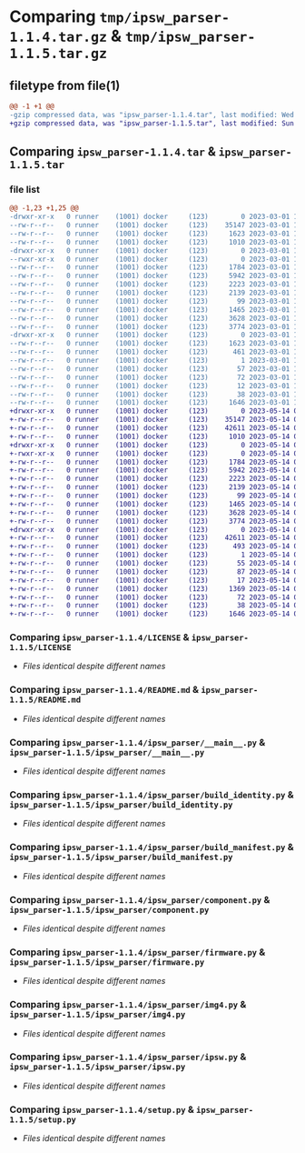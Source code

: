 # Comparing `tmp/ipsw_parser-1.1.4.tar.gz` & `tmp/ipsw_parser-1.1.5.tar.gz`

## filetype from file(1)

```diff
@@ -1 +1 @@
-gzip compressed data, was "ipsw_parser-1.1.4.tar", last modified: Wed Mar  1 12:31:27 2023, max compression
+gzip compressed data, was "ipsw_parser-1.1.5.tar", last modified: Sun May 14 06:11:51 2023, max compression
```

## Comparing `ipsw_parser-1.1.4.tar` & `ipsw_parser-1.1.5.tar`

### file list

```diff
@@ -1,23 +1,25 @@
-drwxr-xr-x   0 runner    (1001) docker     (123)        0 2023-03-01 12:31:27.319469 ipsw_parser-1.1.4/
--rw-r--r--   0 runner    (1001) docker     (123)    35147 2023-03-01 12:31:18.000000 ipsw_parser-1.1.4/LICENSE
--rw-r--r--   0 runner    (1001) docker     (123)     1623 2023-03-01 12:31:27.315469 ipsw_parser-1.1.4/PKG-INFO
--rw-r--r--   0 runner    (1001) docker     (123)     1010 2023-03-01 12:31:18.000000 ipsw_parser-1.1.4/README.md
-drwxr-xr-x   0 runner    (1001) docker     (123)        0 2023-03-01 12:31:27.315469 ipsw_parser-1.1.4/ipsw_parser/
--rwxr-xr-x   0 runner    (1001) docker     (123)        0 2023-03-01 12:31:18.000000 ipsw_parser-1.1.4/ipsw_parser/__init__.py
--rw-r--r--   0 runner    (1001) docker     (123)     1784 2023-03-01 12:31:18.000000 ipsw_parser-1.1.4/ipsw_parser/__main__.py
--rw-r--r--   0 runner    (1001) docker     (123)     5942 2023-03-01 12:31:18.000000 ipsw_parser-1.1.4/ipsw_parser/build_identity.py
--rw-r--r--   0 runner    (1001) docker     (123)     2223 2023-03-01 12:31:18.000000 ipsw_parser-1.1.4/ipsw_parser/build_manifest.py
--rw-r--r--   0 runner    (1001) docker     (123)     2139 2023-03-01 12:31:18.000000 ipsw_parser-1.1.4/ipsw_parser/component.py
--rw-r--r--   0 runner    (1001) docker     (123)       99 2023-03-01 12:31:18.000000 ipsw_parser-1.1.4/ipsw_parser/exceptions.py
--rw-r--r--   0 runner    (1001) docker     (123)     1465 2023-03-01 12:31:18.000000 ipsw_parser-1.1.4/ipsw_parser/firmware.py
--rw-r--r--   0 runner    (1001) docker     (123)     3628 2023-03-01 12:31:18.000000 ipsw_parser-1.1.4/ipsw_parser/img4.py
--rw-r--r--   0 runner    (1001) docker     (123)     3774 2023-03-01 12:31:18.000000 ipsw_parser-1.1.4/ipsw_parser/ipsw.py
-drwxr-xr-x   0 runner    (1001) docker     (123)        0 2023-03-01 12:31:27.315469 ipsw_parser-1.1.4/ipsw_parser.egg-info/
--rw-r--r--   0 runner    (1001) docker     (123)     1623 2023-03-01 12:31:27.000000 ipsw_parser-1.1.4/ipsw_parser.egg-info/PKG-INFO
--rw-r--r--   0 runner    (1001) docker     (123)      461 2023-03-01 12:31:27.000000 ipsw_parser-1.1.4/ipsw_parser.egg-info/SOURCES.txt
--rw-r--r--   0 runner    (1001) docker     (123)        1 2023-03-01 12:31:27.000000 ipsw_parser-1.1.4/ipsw_parser.egg-info/dependency_links.txt
--rw-r--r--   0 runner    (1001) docker     (123)       57 2023-03-01 12:31:27.000000 ipsw_parser-1.1.4/ipsw_parser.egg-info/entry_points.txt
--rw-r--r--   0 runner    (1001) docker     (123)       72 2023-03-01 12:31:27.000000 ipsw_parser-1.1.4/ipsw_parser.egg-info/requires.txt
--rw-r--r--   0 runner    (1001) docker     (123)       12 2023-03-01 12:31:27.000000 ipsw_parser-1.1.4/ipsw_parser.egg-info/top_level.txt
--rw-r--r--   0 runner    (1001) docker     (123)       38 2023-03-01 12:31:27.319469 ipsw_parser-1.1.4/setup.cfg
--rw-r--r--   0 runner    (1001) docker     (123)     1646 2023-03-01 12:31:18.000000 ipsw_parser-1.1.4/setup.py
+drwxr-xr-x   0 runner    (1001) docker     (123)        0 2023-05-14 06:11:51.591472 ipsw_parser-1.1.5/
+-rw-r--r--   0 runner    (1001) docker     (123)    35147 2023-05-14 06:11:36.000000 ipsw_parser-1.1.5/LICENSE
+-rw-r--r--   0 runner    (1001) docker     (123)    42611 2023-05-14 06:11:51.591472 ipsw_parser-1.1.5/PKG-INFO
+-rw-r--r--   0 runner    (1001) docker     (123)     1010 2023-05-14 06:11:36.000000 ipsw_parser-1.1.5/README.md
+drwxr-xr-x   0 runner    (1001) docker     (123)        0 2023-05-14 06:11:51.587472 ipsw_parser-1.1.5/ipsw_parser/
+-rwxr-xr-x   0 runner    (1001) docker     (123)        0 2023-05-14 06:11:36.000000 ipsw_parser-1.1.5/ipsw_parser/__init__.py
+-rw-r--r--   0 runner    (1001) docker     (123)     1784 2023-05-14 06:11:36.000000 ipsw_parser-1.1.5/ipsw_parser/__main__.py
+-rw-r--r--   0 runner    (1001) docker     (123)     5942 2023-05-14 06:11:36.000000 ipsw_parser-1.1.5/ipsw_parser/build_identity.py
+-rw-r--r--   0 runner    (1001) docker     (123)     2223 2023-05-14 06:11:36.000000 ipsw_parser-1.1.5/ipsw_parser/build_manifest.py
+-rw-r--r--   0 runner    (1001) docker     (123)     2139 2023-05-14 06:11:36.000000 ipsw_parser-1.1.5/ipsw_parser/component.py
+-rw-r--r--   0 runner    (1001) docker     (123)       99 2023-05-14 06:11:36.000000 ipsw_parser-1.1.5/ipsw_parser/exceptions.py
+-rw-r--r--   0 runner    (1001) docker     (123)     1465 2023-05-14 06:11:36.000000 ipsw_parser-1.1.5/ipsw_parser/firmware.py
+-rw-r--r--   0 runner    (1001) docker     (123)     3628 2023-05-14 06:11:36.000000 ipsw_parser-1.1.5/ipsw_parser/img4.py
+-rw-r--r--   0 runner    (1001) docker     (123)     3774 2023-05-14 06:11:36.000000 ipsw_parser-1.1.5/ipsw_parser/ipsw.py
+drwxr-xr-x   0 runner    (1001) docker     (123)        0 2023-05-14 06:11:51.587472 ipsw_parser-1.1.5/ipsw_parser.egg-info/
+-rw-r--r--   0 runner    (1001) docker     (123)    42611 2023-05-14 06:11:51.000000 ipsw_parser-1.1.5/ipsw_parser.egg-info/PKG-INFO
+-rw-r--r--   0 runner    (1001) docker     (123)      493 2023-05-14 06:11:51.000000 ipsw_parser-1.1.5/ipsw_parser.egg-info/SOURCES.txt
+-rw-r--r--   0 runner    (1001) docker     (123)        1 2023-05-14 06:11:51.000000 ipsw_parser-1.1.5/ipsw_parser.egg-info/dependency_links.txt
+-rw-r--r--   0 runner    (1001) docker     (123)       55 2023-05-14 06:11:51.000000 ipsw_parser-1.1.5/ipsw_parser.egg-info/entry_points.txt
+-rw-r--r--   0 runner    (1001) docker     (123)       87 2023-05-14 06:11:51.000000 ipsw_parser-1.1.5/ipsw_parser.egg-info/requires.txt
+-rw-r--r--   0 runner    (1001) docker     (123)       17 2023-05-14 06:11:51.000000 ipsw_parser-1.1.5/ipsw_parser.egg-info/top_level.txt
+-rw-r--r--   0 runner    (1001) docker     (123)     1369 2023-05-14 06:11:36.000000 ipsw_parser-1.1.5/pyproject.toml
+-rw-r--r--   0 runner    (1001) docker     (123)       72 2023-05-14 06:11:36.000000 ipsw_parser-1.1.5/requirements.txt
+-rw-r--r--   0 runner    (1001) docker     (123)       38 2023-05-14 06:11:51.591472 ipsw_parser-1.1.5/setup.cfg
+-rw-r--r--   0 runner    (1001) docker     (123)     1646 2023-05-14 06:11:36.000000 ipsw_parser-1.1.5/setup.py
```

### Comparing `ipsw_parser-1.1.4/LICENSE` & `ipsw_parser-1.1.5/LICENSE`

 * *Files identical despite different names*

### Comparing `ipsw_parser-1.1.4/README.md` & `ipsw_parser-1.1.5/README.md`

 * *Files identical despite different names*

### Comparing `ipsw_parser-1.1.4/ipsw_parser/__main__.py` & `ipsw_parser-1.1.5/ipsw_parser/__main__.py`

 * *Files identical despite different names*

### Comparing `ipsw_parser-1.1.4/ipsw_parser/build_identity.py` & `ipsw_parser-1.1.5/ipsw_parser/build_identity.py`

 * *Files identical despite different names*

### Comparing `ipsw_parser-1.1.4/ipsw_parser/build_manifest.py` & `ipsw_parser-1.1.5/ipsw_parser/build_manifest.py`

 * *Files identical despite different names*

### Comparing `ipsw_parser-1.1.4/ipsw_parser/component.py` & `ipsw_parser-1.1.5/ipsw_parser/component.py`

 * *Files identical despite different names*

### Comparing `ipsw_parser-1.1.4/ipsw_parser/firmware.py` & `ipsw_parser-1.1.5/ipsw_parser/firmware.py`

 * *Files identical despite different names*

### Comparing `ipsw_parser-1.1.4/ipsw_parser/img4.py` & `ipsw_parser-1.1.5/ipsw_parser/img4.py`

 * *Files identical despite different names*

### Comparing `ipsw_parser-1.1.4/ipsw_parser/ipsw.py` & `ipsw_parser-1.1.5/ipsw_parser/ipsw.py`

 * *Files identical despite different names*

### Comparing `ipsw_parser-1.1.4/setup.py` & `ipsw_parser-1.1.5/setup.py`

 * *Files identical despite different names*

